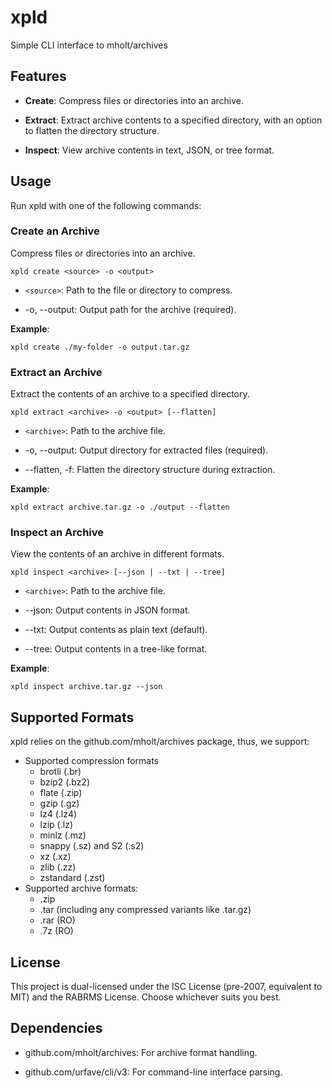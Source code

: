xpld
====

Simple CLI interface to mholt/archives

Features
--------

-   **Create**: Compress files or directories into an archive.

-   **Extract**: Extract archive contents to a specified directory, with an option to flatten the directory structure.

-   **Inspect**: View archive contents in text, JSON, or tree format.

Usage
-----

Run xpld with one of the following commands:

### Create an Archive

Compress files or directories into an archive.

```
xpld create <source> -o <output>
```

-   `<source>`: Path to the file or directory to compress.

-   -o, --output: Output path for the archive (required).

**Example**:

```
xpld create ./my-folder -o output.tar.gz
```

### Extract an Archive

Extract the contents of an archive to a specified directory.

```
xpld extract <archive> -o <output> [--flatten]
```

-   `<archive>`: Path to the archive file.

-   -o, --output: Output directory for extracted files (required).

-   --flatten, -f: Flatten the directory structure during extraction.

**Example**:

```
xpld extract archive.tar.gz -o ./output --flatten
```

### Inspect an Archive

View the contents of an archive in different formats.

```
xpld inspect <archive> [--json | --txt | --tree]
```

-   `<archive>`: Path to the archive file.

-   --json: Output contents in JSON format.

-   --txt: Output contents as plain text (default).

-   --tree: Output contents in a tree-like format.

**Example**:

```
xpld inspect archive.tar.gz --json
```

Supported Formats
-----------------

xpld relies on the github.com/mholt/archives package, thus, we support:

- Supported compression formats
  - brotli (.br)
  - bzip2 (.bz2)
  - flate (.zip)
  - gzip (.gz)
  - lz4 (.lz4)
  - lzip (.lz)
  - minlz (.mz)
  - snappy (.sz) and S2 (.s2)
  - xz (.xz)
  - zlib (.zz)
  - zstandard (.zst)
- Supported archive formats:
  - .zip
  - .tar (including any compressed variants like .tar.gz)
  - .rar (RO)
  - .7z  (RO)

License
-------

This project is dual-licensed under the ISC License (pre-2007, equivalent to MIT) and the RABRMS License. Choose whichever suits you best.

Dependencies
------------

-   github.com/mholt/archives: For archive format handling.

-   github.com/urfave/cli/v3: For command-line interface parsing.

